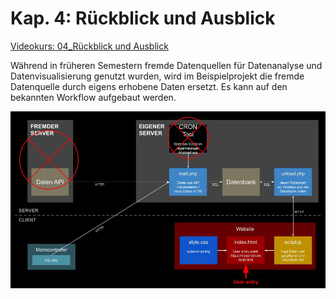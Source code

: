 # Kap. 4: Rückblick und Ausblick

[Videokurs: 04_Rückblick und Ausblick](https://youtu.be/e4NxZvH4lx4?si=9fcdhhgFIidywMZz)

Während in früheren Semestern fremde Datenquellen für Datenanalyse und Datenvisualisierung genutzt wurden, wird im Beispielprojekt die fremde Datenquelle durch eigens erhobene Daten ersetzt. Es kann auf den bekannten Workflow aufgebaut werden.

![Overview](Rückblick+Ausblick.jpg)